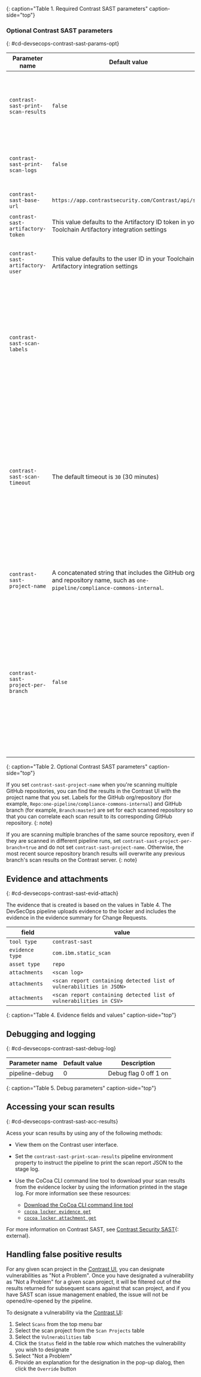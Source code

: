 
{: caption="Table 1. Required Contrast SAST parameters" caption-side="top"}

### Optional Contrast SAST parameters
{: #cd-devsecops-contrast-sast-params-opt}

| Parameter name | Default value | Description |
|-|-|-|
| `contrast-sast-print-scan-results` | `false` | Set to `true` to print Contrast SAST scan results for both JSON and CSV files to the stage log. |
| `contrast-sast-print-scan-logs` | `false` | Set to `true` to print the Contrast SAST scan log to the stage log. |
| `contrast-sast-base-url` | `https://app.contrastsecurity.com/Contrast/api/sast` | Base URL of the Contrast server API | 
| `contrast-sast-artifactory-token` | This value defaults to the Artifactory ID token in your Toolchain Artifactory integration settings | Your Artifactory `ID Token`. |
| `contrast-sast-artifactory-user` | This value defaults to the user ID in your Toolchain Artifactory integration settings | Username that is associated with your Artifactory ID token. |
| `contrast-sast-scan-labels` | | Add one or more labels to your scan. You can find the labels in the **LABEL** column for the scan in the Contrast UI. Separate multiple labels by using commas. |
| `contrast-sast-scan-timeout` | The default timeout is `30` (30 minutes) | Integrer value representing the time, in minutes, the Contrast SAST scan will spend executing a scan against a source repository before timing out. Set this to an integrer value greater than or equal to `30`. |
| `contrast-sast-project-name` | A concatenated string that includes the GitHub org and repository name, such as `one-pipeline/compliance-commons-internal`. | The scan project name for the scan, as it is displayed in the Contrast UI. |
| `contrast-sast-project-per-branch` | `false` | Set to `true` to append the GitHub repository branch name to the default scan project name created for each source repository scanned. This setting is only used if `contrast-sast-project-name` is not set. |
{: caption="Table 2. Optional Contrast SAST parameters" caption-side="top"}

If you set `contrast-sast-project-name` when you're scanning multiple GitHub repositories, you can find the results in the Contrast UI with the project name that you set. Labels for the GitHub org/repository (for example, `Repo:one-pipeline/compliance-commons-internal`) and GitHub branch (for example, `Branch:master`) are set for each scanned repository so that you can correlate each scan result to its corresponding GitHub repository.
{: note}

If you are scanning multiple branches of the same source repository, even if they are scanned in different pipeline runs, set `contrast-sast-project-per-branch`=`true` and do not set `contrast-sast-project-name`. Otherwise, the most recent source repository branch results will overwrite any previous branch's scan results on the Contrast server.
{: note}


## Evidence and attachments
{: #cd-devsecops-contrast-sast-evid-attach}



The evidence that is created is based on the values in Table 4. The DevSecOps pipeline uploads evidence to the locker and includes the evidence in the evidence summary for Change Requests.

| field | value |
| ----- | ----- |
| `tool type`     | `contrast-sast` |
| `evidence type` | `com.ibm.static_scan` |
| `asset type`    | `repo` |
| `attachments`  | `<scan log>` |
| `attachments`   | `<scan report containing detected list of vulnerabilities in JSON>` |
| `attachments`  | `<scan report containing detected list of vulnerabilities in CSV>` |
{: caption="Table 4. Evidence fields and values" caption-side="top"}

## Debugging and logging
{: #cd-devsecops-contrast-sast-debug-log}

| Parameter name | Default value | Description |
|-|-|-|
| pipeline-debug | 0 | Debug flag 0 off 1 on |
{: caption="Table 5. Debug parameters" caption-side="top"}

## Accessing your scan results
{: #cd-devsecops-contrast-sast-acc-results}

Acess your scan results by using any of the following methods:

- View them on the Contrast user interface.
- Set the `contrast-sast-print-scan-results` pipeline environment property to instruct the pipeline to print the scan report JSON to the stage log.
- Use the CoCoa CLI command line tool to download your scan results from the evidence locker by using the information printed in the stage log. For more information see these resources:

  - [Download the CoCoa CLI command line tool](https://test.cloud.ibm.com/docs/devsecops?topic=devsecops-cd-devsecops-cli#cd-devsecops-cli-binary)
  - [`cocoa locker evidence get`](https://test.cloud.ibm.com/docs/devsecops?topic=devsecops-cd-devsecops-cli#locker-evidence-get)
  - [`cocoa locker attachment get`](https://test.cloud.ibm.com/docs/devsecops?topic=devsecops-cd-devsecops-cli#locker-attachment-get)

For more information on Contrast SAST, see [Contrast Security SAST](https://pages.github.ibm.com/Supply-Chain-Security/Contrast-Security-SAST/){: external}. 

## Handling false positive results

For any given scan project in the [Contrast UI](https://app.contrastsecurity.com/), you can designate vulnerabilities as "Not a Problem". Once you have designated a vulnerability as "Not a Problem" for a given scan project, it will be filtered out of the results returned for subsequent scans against that scan project, and if you have SAST scan issue management enabled, the issue will not be opened/re-opened by the pipeline. 

To designate a vulnerability via the [Contrast UI](https://app.contrastsecurity.com/):
1. Select `Scans` from the top menu bar
2. Select the scan project from the `Scan Projects` table 
3. Select the `Vulnerabilities` tab
4. Click the `Status` field in the table row which matches the vulnerability you wish to designate
5. Select "Not a Problem" 
6. Provide an explanation for the designation in the pop-up dialog, then click the `Override` button

</staging>
